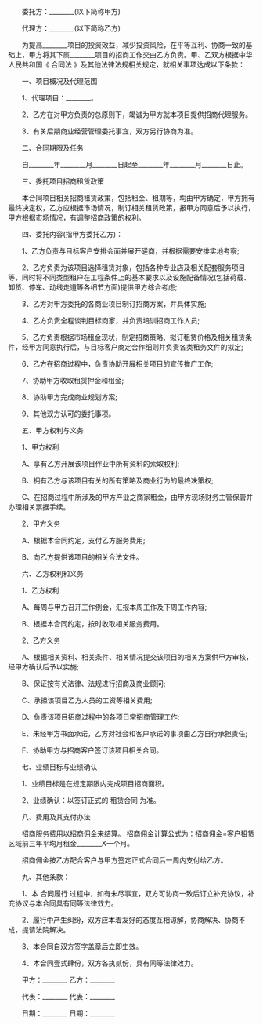 
 


　　委托方：________(以下简称甲方)


　　代理方：________(以下简称乙方)


　　为提高________项目的投资效益，减少投资风险，在平等互利、协商一致的基础上，甲方将其下属________项目的招商工作交由乙方负责。甲、乙双方根据中华人民共和国《
合同法
》及其他法律法规相关规定，就相关事项达成以下条款：


　　一、项目概况及代理范围


　　1、代理项目：________。


　　2、乙方在对甲方负责的总原则下，竭诚为甲方就本项目提供招商代理服务。


　　3、有关后期商业经营管理委托事宜，双方另行协商为准。


　　二、合同期限及任务


　　自________年________月________日起至________年________月________日止。


　　三、委托项目招商租赁政策


　　本合同项目相关招商租赁政策，包括租金、租期等，均由甲方确定，甲方拥有最终决定权，乙方应根据市场情况，制订相关租赁政策，报甲方同意后予以执行，甲方根据市场情况，有调整招商政策的权利。


　　四、委托内容(指甲方委托乙方)：


　　1、乙方负责与目标客户安排会面并展开磋商，并根据需要安排实地考察;


　　2、乙方负责为该项目选择租赁对象，包括各种专业店及相关配套服务项目等，同时将不同类型租户在工程条件上的基本要求以及设施配备情况(包括荷载、卸货、停车、动线走道等各细节方面)提供甲方综合考虑;


　　3、乙方对甲方委托的各商业项目制订招商方案，并具体实施;


　　4、乙方负责全程谈判目标商家，并负责培训招商工作人员;


　　5、乙方负责根据市场租金现状，制定招商策略、拟订租赁价格及相关租赁条件，经甲方同意执行后，与目标客户商定合作细则并负责各类租务文件的拟定;


　　6、乙方在招商过程中，负责协助开展相关项目的宣传推广工作;


　　7、协助甲方收取租赁押金和租金;


　　8、协助甲方完成商业规划方案;


　　9、其他双方认可的委托事项。


　　五、甲方权利与义务


　　1、甲方权利


　　A、享有乙方开展该项目作业中所有资料的索取权利;


　　B、拥有乙方与该项目有关的所有策略及商业行为的最终决策权;


　　C、在招商过程中所涉及的甲方产业之商家租金，由甲方现场财务主管保管并办理相关票据手续。


　　2、甲方义务


　　A、根据本合同约定，支付乙方服务费用;


　　B、向乙方提供该项目的相关合法文件。


　　六、乙方权利和义务


　　1、乙方权利


　　A、每周与甲方召开工作例会，汇报本周工作及下周工作内容;


　　B、根据本合同约定，按时收取相关服务费用。


　　2、乙方义务


　　A、根据相关资料、相关条件、相关情况提交该项目的相关方案供甲方审核，经甲方确认后予以实施;


　　B、保证按有关法律、法规进行招商及商业顾问;


　　C、承担该项目乙方人员的工资等相关费用;


　　D、负责该项目招商过程中的各项日常招商管理工作;


　　E、未经甲方书面承诺，乙方对社会和客户承诺的事项由乙方自行承担责任;


　　F、协助甲方与招商客户签订该项目相关合同。


　　七、业绩目标与业绩确认


　　1、业绩目标是在规定期限内完成项目招商面积。


　　2、业绩确认：以签订正式的
租赁合同
为准。


　　八、费用及其支付办法


　　招商服务费用以招商佣金来结算。 招商佣金计算公式为：招商佣金=客户租赁区域前三年平均月租金________Х一个月。


　　招商佣金按乙方配合客户与甲方签定正式合同后一周内支付给乙方。


　　九、其他条款：


　　1、本
合同履行
过程中，如有未尽事宜，双方可协商一致后订立补充协议，补充协议与本合同具有同等法律效力。


　　2、履行中产生纠纷，双方应本着友好的态度互相谅解，协商解决、协商不成，提请法院解决。


　　3、本合同自双方签字盖章后立即生效。


　　4、本合同壹式肆份，双方各执贰份，具有同等法律效力。


　　甲方：________ 乙方：________


　　代表：________ 代表：________


　　日期：________ 日期：________




 


 

 
 
 
 
 
  


  
 

  


  


  
 
 
 
 

